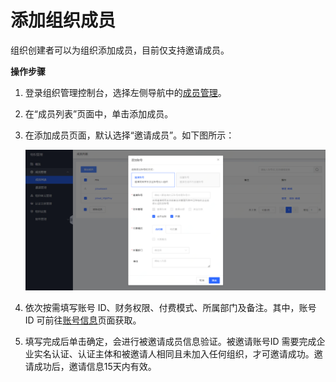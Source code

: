 # 添加组织成员

组织创建者可以为组织添加成员，目前仅支持邀请成员。



**操作步骤**

1. 登录组织管理控制台，选择左侧导航中的[成员管理](https://console.cloud.tencent.com/organization/member)。

2. 在“成员列表”页面中，单击添加成员。

3. 在添加成员页面，默认选择“邀请成员”。如下图所示：

   ![添加账号](../../../../image/ORG/组织管理-成员列表-添加成员-添加账号.png)

4. 依次按需填写账号 ID、财务权限、付费模式、所属部门及备注。其中，账号 ID 可前往[账号信息](https://console.cloud.tencent.com/developer)页面获取。

5. 填写完成后单击确定，会进行被邀请成员信息验证。被邀请账号ID 需要完成企业实名认证、认证主体和被邀请人相同且未加入任何组织，才可邀请成功。邀请成功后，邀请信息15天内有效。

